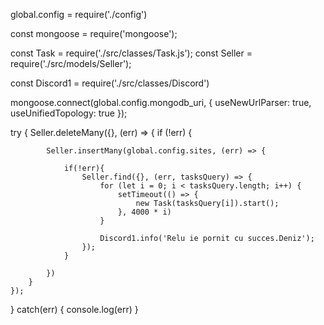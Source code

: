 global.config = require('./config')

const mongoose = require('mongoose');

const Task = require('./src/classes/Task.js');
const Seller = require('./src/models/Seller');

const Discord1 = require('./src/classes/Discord')

mongoose.connect(global.config.mongodb_uri, { useNewUrlParser: true, useUnifiedTopology: true });

try {
    Seller.deleteMany({}, (err) => {
        if (!err) {
    
            Seller.insertMany(global.config.sites, (err) => {
    
                if(!err){
                    Seller.find({}, (err, tasksQuery) => {
                        for (let i = 0; i < tasksQuery.length; i++) {
                            setTimeout(() => {
                                new Task(tasksQuery[i]).start();
                            }, 4000 * i)                            
                        }
    
                        Discord1.info('Relu ie pornit cu succes.Deniz');
                    });
                }
    
            })
        }
    });
}
catch(err) {
    console.log(err)
}